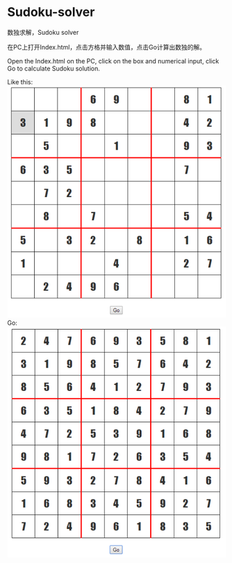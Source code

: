 # Sudoku-solver
数独求解，Sudoku solver

在PC上打开Index.html，点击方格并输入数值，点击Go计算出数独的解。

Open the Index.html on the PC, click on the box and numerical input, click Go to calculate Sudoku solution.

Like this:
![image](https://raw.githubusercontent.com/poklau123/Sudoku-solver/master/screenshots/before.png)
Go:
![image](https://raw.githubusercontent.com/poklau123/Sudoku-solver/master/screenshots/end.png)
